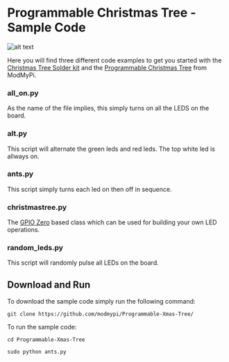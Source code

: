 # Programmable Christmas Tree - Sample Code

![alt text](https://github.com/modmypi/Programmable-Xmas-Tree/blob/master/github_christmastree.png "Christmas Tree")

Here you will find three different code examples to get you started with the [Christmas Tree Solder kit](https://www.modmypi.com/raspberry-pi/led-displays-and-drivers-1034/led-boards-1040/christmas-tree-solder-kit) and the [Programmable Christmas Tree](https://www.modmypi.com/raspberry-pi/led-displays-and-drivers-1034/led-boards-1040/christmas-tree-programmable-kit) from ModMyPi.

### all_on.py

As the name of the file implies, this simply turns on all the LEDS on the board.

### alt.py

This script will alternate the green leds and red leds. The top white led is allways on.

### ants.py

This script simply turns each led on then off in sequence.

### christmastree.py

The [GPIO Zero](https://github.com/RPi-Distro/python-gpiozero) based class which can be used for building your own LED operations.

### random_leds.py

This script will randomly pulse all LEDs on the board.

## Download and Run

To download the sample code simply run the following command:

```
git clone https://github.com/modmypi/Programmable-Xmas-Tree/
```

To run the sample code:

```
cd Programmable-Xmas-Tree
```

```
sudo python ants.py
```
